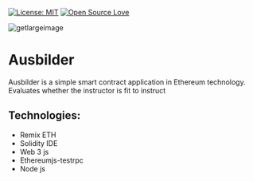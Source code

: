 [![License: MIT](https://img.shields.io/badge/License-MIT-green.svg)](https://opensource.org/licenses/MIT)
[![Open Source Love](https://badges.frapsoft.com/os/v1/open-source.svg?v=103)](https://github.com/ellerbrock/open-source-badges/)

![getlargeimage](https://user-images.githubusercontent.com/3647246/35955658-2196d50e-0c91-11e8-9a09-fa2ffbc790ea.png)
# Ausbilder
Ausbilder is a simple smart contract application in Ethereum technology. Evaluates whether the instructor is fit to instruct

## Technologies:
- Remix ETH
- Solidity IDE
- Web 3 js
- Ethereumjs-testrpc
- Node js
